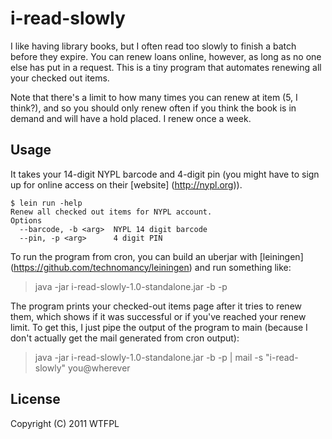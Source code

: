 # i-read-slowly

I like having library books, but I often read too slowly to finish a
batch before they expire. You can renew loans online, however, as long
as no one else has put in a request. This is a tiny program that
automates renewing all your checked out items.

Note that there's a limit to how many times you can renew at item (5,
I think?), and so you should only renew often if you think the book is
in demand and will have a hold placed. I renew once a week.

## Usage

It takes your 14-digit NYPL barcode and 4-digit pin (you might have to
sign up for online access on their [website] (http://nypl.org)).

    $ lein run -help
    Renew all checked out items for NYPL account.
    Options
      --barcode, -b <arg>  NYPL 14 digit barcode 
      --pin, -p <arg>      4 digit PIN 

To run the program from cron, you can build an uberjar with
[leiningen] (https://github.com/technomancy/leiningen) and run
something like:

> java -jar i-read-slowly-1.0-standalone.jar -b <barcode> -p <pin>

The program prints your checked-out items page after it tries to renew
them, which shows if it was successful or if you've reached your renew
limit. To get this, I just pipe the output of the program to main
(because I don't actually get the mail generated from cron output):

> java -jar i-read-slowly-1.0-standalone.jar -b <barcode> -p <pin> | mail -s "i-read-slowly" you@wherever

## License

Copyright (C) 2011 WTFPL
